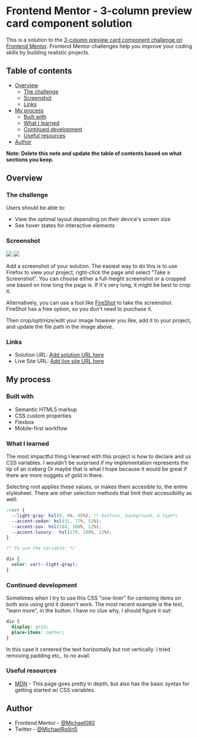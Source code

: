# Frontend Mentor - 3-column preview card component solution

This is a solution to the [3-column preview card component challenge on Frontend Mentor](https://www.frontendmentor.io/challenges/3column-preview-card-component-pH92eAR2-). Frontend Mentor challenges help you improve your coding skills by building realistic projects. 

## Table of contents

- [Overview](#overview)
  - [The challenge](#the-challenge)
  - [Screenshot](#screenshot)
  - [Links](#links)
- [My process](#my-process)
  - [Built with](#built-with)
  - [What I learned](#what-i-learned)
  - [Continued development](#continued-development)
  - [Useful resources](#useful-resources)
- [Author](#author)

**Note: Delete this note and update the table of contents based on what sections you keep.**

## Overview

### The challenge

Users should be able to:

- View the optimal layout depending on their device's screen size
- See hover states for interactive elements

### Screenshot

![](./images/screenshot-mobile.png)
![](./images/screenshot-desktop.png)

Add a screenshot of your solution. The easiest way to do this is to use Firefox to view your project, right-click the page and select "Take a Screenshot". You can choose either a full-height screenshot or a cropped one based on how long the page is. If it's very long, it might be best to crop it.

Alternatively, you can use a tool like [FireShot](https://getfireshot.com/) to take the screenshot. FireShot has a free option, so you don't need to purchase it. 

Then crop/optimize/edit your image however you like, add it to your project, and update the file path in the image above.

### Links

- Solution URL: [Add solution URL here](https://your-solution-url.com)
- Live Site URL: [Add live site URL here](https://your-live-site-url.com)

## My process

### Built with

- Semantic HTML5 markup
- CSS custom properties
- Flexbox
- Mobile-first workflow

### What I learned

The most impactful thing I learned with this project is how to declare and us CSS variables. I wouldn't be surprised if my implementation represents the tip of an iceberg Or maybe that is what I hope because it would be great if there are more nuggets of gold in there.

Selecting root applies these values, or makes them accesible to, the entire stylesheet. There are other selection methods that limit their accessibility as well:

```css
:root {
  --light-gray: hsl(0, 0%, 95%); /* buttons, background, & type*/
  --accent-sedan: hsl(31, 77%, 52%);
  --accent-suv: hsl(184, 100%, 22%);
  --accent-luxury:  hsl(179, 100%, 13%);
} 

/* To use the variable: */

div {
  color: var(--light-gray);
}
```

### Continued development

Sometimes when I try to use this CSS "one-liner" for centering items on both axis using grid it doesn't work. The most recent example is the text, "learn more", in the button. I have no clue why, I should figure it out:
```css
div {
  display: grid;
  place-items: center;
}
```
In this case it centered the text horizontally but not vertically. I tried removing padding etc,. to no avail.

### Useful resources

- [MDN](https://developer.mozilla.org/en-US/docs/Web/CSS/Using_CSS_custom_properties) - This page goes pretty in depth, but also has the basic syntax for getting started w/ CSS variables.

## Author

- Frontend Mentor - [@Michael080](https://www.frontendmentor.io/profile/Michael080)
- Twitter - [@MichaelRollin5](https://www.twitter.com/MichaelRollin5)
